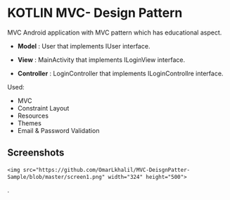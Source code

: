 
# KOTLIN MVC- Design Pattern

MVC Android application with MVC pattern which has educational aspect.


- **Model** : User that implements IUser interface.

- **View** : MainActivity that implements ILoginView interface.

- **Controller** : LoginController that implements ILoginControllre interface.


Used: 
 - MVC 
 - Constraint Layout
 - Resources 
 - Themes 
 - Email & Password Validation 
## Screenshots

    <img src="https://github.com/OmarLkhalil/MVC-DeisgnPatter-Sample/blob/master/screen1.png" width="324" height="500">

.
